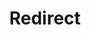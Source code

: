 ﻿---
layout: src/layouts/Redirect.astro
title: Redirect
redirect: https://yamldoc.liuyan.wang/docs/octopus-rest-api/octopus.server.exe-command-line/export-certificate
pubDate:  2023-01-01
navSearch: false
navSitemap: false
navMenu: false
---
